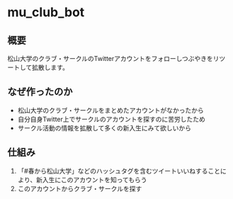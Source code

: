 # mu_club_bot

## 概要
松山大学のクラブ・サークルのTwitterアカウントをフォローしつぶやきをリツートして拡散します。

## なぜ作ったのか
- 松山大学のクラブ・サークルをまとめたアカウントがなかったから
- 自分自身Twitter上でサークルのアカウントを探すのに苦労したため
- サークル活動の情報を拡散して多くの新入生にみて欲しいから

## 仕組み
1. 「#春から松山大学」などのハッシュタグを含むツイートいいねすることにより、新入生にこのアカウントを知ってもらう
2. このアカウントからクラブ・サークルを探す

